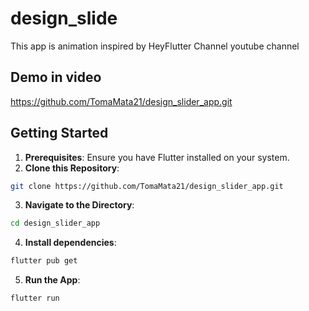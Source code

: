 # design_slide

This app is animation inspired by HeyFlutter Channel youtube channel

## Demo in video
https://github.com/TomaMata21/design_slider_app.git

## Getting Started
1. **Prerequisites**: Ensure you have Flutter installed on your system.
2. **Clone this Repository**:
 ```bash
git clone https://github.com/TomaMata21/design_slider_app.git
```
3. **Navigate to the Directory**:
  ```bash
cd design_slider_app
```  
4. **Install dependencies**:
  ```bash
 flutter pub get
```
5. **Run the App**:
 ```bash
 flutter run
```  

